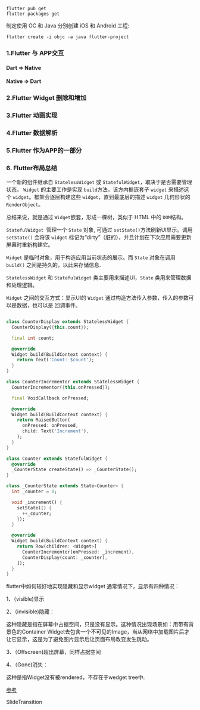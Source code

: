 ```
flutter pub get
flutter packages get
```

制定使用 OC 和 Java 分别创建 iOS 和 Android 工程:

`flutter create -i objc -a java flutter-project`

### 1.Flutter 与 APP交互

#### Dart => Native

#### Native => Dart

### 2.Flutter Widget 删除和增加

### 3.Flutter 动画实现

### 4.Flutter 数据解析

### 5.Flutter 作为APP的一部分


### 6. Flutter布局总结

一个新的组件继承自 `StatelessWidget` 或 `StatefulWidget`，取决于是否需要管理状态。 `Widget` 的主要工作是实现 `build`方法，该方内据嵌套子 `widget` 来描述这个 `widget`。框架会逐层构建这些 `widget`，直到最底层的描述 `widget` 几何形状的 `RenderObject`。

总结来说，就是通过 `Widget`嵌套，形成一棵树，类似于 HTML 中的 `DOM`结构。

`StatefulWidget `管理一个 `State` 对象, 可通过 `setState()`方法刷新UI显示。调用 `setState()` 会将该 `widget` 标记为“dirty”（脏的），并且计划在下次应用需要更新屏幕时重新构建它。

`Widget` 是临时对象，用于构造应用当前状态的展示。而 `State` 对象在调用 `build()` 之间是持久的，以此来存储信息.

`StatelessWidget` 和 `StatefulWidget` 类主要用来描述UI，`State` 类用来管理数据和处理逻辑。

`Widget` 之间的交互方式：显示UI的 `Widget` 通过构造方法传入参数，传入的参数可以是数据，也可以是 回调事件。


```Dart

class CounterDisplay extends StatelessWidget {
  CounterDisplay({this.count});

  final int count;

  @override
  Widget build(BuildContext context) {
    return Text('Count: $count');
  }
}

class CounterIncrementor extends StatelessWidget {
  CounterIncrementor({this.onPressed});

  final VoidCallback onPressed;

  @override
  Widget build(BuildContext context) {
    return RaisedButton(
      onPressed: onPressed,
      child: Text('Increment'),
    );
  }
}

class Counter extends StatefulWidget {
  @override
  _CounterState createState() => _CounterState();
}

class _CounterState extends State<Counter> {
  int _counter = 0;

  void _increment() {
    setState(() {
      ++_counter;
    });
  }

  @override
  Widget build(BuildContext context) {
    return Row(children: <Widget>[
      CounterIncrementor(onPressed: _increment),
      CounterDisplay(count: _counter),
    ]);
  }
}

```

flutter中如何较好地实现隐藏和显示widget
通常情况下，显示有四种情况：

1、（visible)显示

2、（invisible)隐藏：

这种隐藏是指在屏幕中占据空间，只是没有显示。这种情况出现场景如：用带有背景色的Container Widget去包含一个不可见的Image，当从网络中加载图片后才让它显示，这是为了避免图片显示后让页面布局改变发生跳动。

3、（Offscreen)超出屏幕，同样占据空间

4、（Gone)消失：

这种是指Widget没有被rendered，不存在于wedget tree中.

[参考](https://www.cnblogs.com/pjl43/p/9615685.html)

SlideTransition